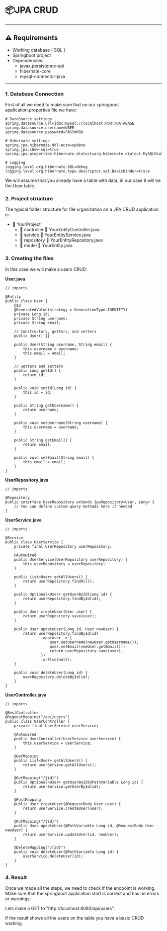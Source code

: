 # 📦JPA CRUD
---
## ⚠️ Requirements
- Working database ( SQL )
- Springboot project
- Dependencies: 
  - javax.persistence-api
  - hibernate-core
  - mysql-connector-java

---

### 1. Database Connection
First of all we need to make sure that on our springboot application.properties file we have:
```
# DataSource settings
spring.datasource.url=jdbc:mysql://localhost:PORT/DATABASE
spring.datasource.username=USER
spring.datasource.password=PASSWORD

# Hibernate settings
spring.jpa.hibernate.ddl-auto=update
spring.jpa.show-sql=true
spring.jpa.properties.hibernate.dialect=org.hibernate.dialect.MySQLDialect

# Logging
logging.level.org.hibernate.SQL=debug
logging.level.org.hibernate.type.descriptor.sql.BasicBinder=trace
```
We will assume that you already have a table with data, in our case it will be the User table.

### 2. Project structure
The typical folder structure for file organization on a JPA CRUD application is:

- 📁 YourProject
  - 📁 controller
  📄 YourEntityController.java
  - 📁 service
  📄 YourEntityService.java
  - 📁 repository
  📄 YourEntityRepository.java
  - 📁 model
  📄 YourEntity.java

### 3. Creating the files
In this case we will make a users CRUD:

**User.java**
```
// imports

@Entity
public class User {
    @Id
    @GeneratedValue(strategy = GenerationType.IDENTITY)
    private Long id;
    private String username;
    private String email;

    // Constructors, getters, and setters
    public User() {}

    public User(String username, String email) {
        this.username = username;
        this.email = email;
    }

    // Getters and setters
    public Long getId() {
        return id;
    }

    public void setId(Long id) {
        this.id = id;
    }

    public String getUsername() {
        return username;
    }

    public void setUsername(String username) {
        this.username = username;
    }

    public String getEmail() {
        return email;
    }

    public void setEmail(String email) {
        this.email = email;
    }
}
```

**UserRepository.java**

```
// imports

@Repository
public interface UserRepository extends JpaRepository<User, Long> {
    // You can define custom query methods here if needed
}
```

**UserService.java**

```
// imports

@Service
public class UserService {
    private final UserRepository userRepository;

    @Autowired
    public UserService(UserRepository userRepository) {
        this.userRepository = userRepository;
    }

    public List<User> getAllUsers() {
        return userRepository.findAll();
    }

    public Optional<User> getUserById(Long id) {
        return userRepository.findById(id);
    }

    public User createUser(User user) {
        return userRepository.save(user);
    }

    public User updateUser(Long id, User newUser) {
        return userRepository.findById(id)
                .map(user -> {
                    user.setUsername(newUser.getUsername());
                    user.setEmail(newUser.getEmail());
                    return userRepository.save(user);
                })
                .orElse(null);
    }

    public void deleteUser(Long id) {
        userRepository.deleteById(id);
    }
}
```

**UserController.java**

```
// imports

@RestController
@RequestMapping("/api/users")
public class UserController {
    private final UserService userService;

    @Autowired
    public UserController(UserService userService) {
        this.userService = userService;
    }

    @GetMapping
    public List<User> getAllUsers() {
        return userService.getAllUsers();
    }

    @GetMapping("/{id}")
    public Optional<User> getUserById(@PathVariable Long id) {
        return userService.getUserById(id);
    }

    @PostMapping
    public User createUser(@RequestBody User user) {
        return userService.createUser(user);
    }

    @PutMapping("/{id}")
    public User updateUser(@PathVariable Long id, @RequestBody User newUser) {
        return userService.updateUser(id, newUser);
    }

    @DeleteMapping("/{id}")
    public void deleteUser(@PathVariable Long id) {
        userService.deleteUser(id);
    }
}
```

### 4. Result
Once we made all the steps, we need to check if the endpoint is working. Make sure that the springboot application start is correct and has no errors or warnings.

Lets make a GET to "http://localhost:8080/api/users".

If the result shows all the users on the table you have a basic CRUD working.